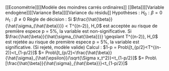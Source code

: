 [[Econométrie]][[Modèle des moindres carrés ordinaires]]
[[Beta]][[Variable endogène]][[Variance Beta]][[Variance du résidu]]
Hypothèses : 
$H_0 : \beta=0$
$H_1 : \beta \neq 0$
Règle de décision : 
Si $\frac{\hat{\beta}}{\hat{\sigma_{\hat{\beta}}}} < T^{(n-2)}, H_0$ est acceptée au risque de première espece p = 5%, la variable est non-significative.
Si $\frac{\hat{\beta}}{\hat{\sigma_{\hat{\beta}}}} \geqslant T^{(n-2)}, H_0$ est rejetée au risque de première espece p = 5%, la variable est significative. (Si rejeté, modèle valide)
Calcul :
$1-p = Prob\[t_{p/2}<T^{(n-2)}<t_{1-p/2}]$ 
$= Prob\[t_{p/2}<\frac{\hat{\beta}}{\hat{\sigma}_{\hat{\epsilon}}/\sqrt{\Sigma x_t^2}}<t_{1-p/2}]$ 
$= Prob\[\frac{\hat{\beta}}{\hat{\sigma}_{\hat{\beta}}}<t_{1-p/2}]$ 








